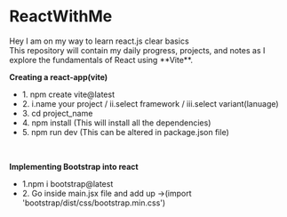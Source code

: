 # ReactWithMe
<p>
  Hey I am on my way to learn react.js clear basics </br>
  This repository will contain my daily progress, projects, and notes as I explore the fundamentals of React using **Vite**.</br>
</p>


<b>Creating a react-app(vite)</b><br>
<ul>
  <li>
    1. npm create vite@latest
  </li>
  <li>
    2. i.name your project / ii.select framework / iii.select variant(lanuage)
  </li>
  <li>
    3. cd project_name
  </li>
  <li>
    4. npm install (This will install all the dependencies)
  </li>
  <li>
    5. npm run dev (This can be altered in package.json file)
  </li>
</ul>

<br>

<b>Implementing Bootstrap into react</b><br>
<ul>
  <li>
    1.npm i bootstrap@latest
  </li>
  <li>
    2. Go inside main.jsx file and add up ->(import 'bootstrap/dist/css/bootstrap.min.css')
  </li>
</ul>
